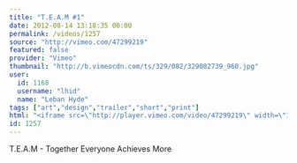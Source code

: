 ```yaml
---
title: "T.E.A.M #1"
date: 2012-08-14 13:18:35 00:00
permalink: /videos/1257
source: "http://vimeo.com/47299219"
featured: false
provider: "Vimeo"
thumbnail: "http://b.vimeocdn.com/ts/329/082/329082739_960.jpg"
user:
  id: 1168
  username: "lhid"
  name: "Leban Hyde"
tags: ["art","design","trailer","short","print"]
html: "<iframe src=\"http://player.vimeo.com/video/47299219\" width=\"1280\" height=\"720\" frameborder=\"0\" webkitAllowFullScreen mozallowfullscreen allowFullScreen></iframe>"
id: 1257
---
```


T.E.A.M - Together Everyone Achieves More